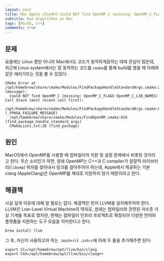 ```yaml
---
layout: post
title: Mac Apple chip에서 Could NOT find OpenMP_C (missing: OpenMP_C_FLAGS OpenMP_C_LIB_NAMES) 에러 해결하기
subtitle: Run Algorithms on Mac
tags: [MacOS, C++]
comments: true
---
```


## 문제

요즘에는 Linux 뿐만 아니라 Mac에서도 코드가 동작하게끔하는 데에 관심이 많은데, 최근에 Linux system에서는 잘 동작하는 코드를 `cmake`를 통해 build를 했을 때 아래와 같은 에러가뜨는 것을 볼 수 있었다:

```
CMake Error at /opt/homebrew/share/cmake/Modules/FindPackageHandleStandardArgs.cmake:233 (message):
  Could NOT find OpenMP_C (missing: OpenMP_C_FLAGS OpenMP_C_LIB_NAMES)
Call Stack (most recent call first):
  /opt/homebrew/share/cmake/Modules/FindPackageHandleStandardArgs.cmake:603 (_FPHSA_FAILURE_MESSAGE)
  /opt/homebrew/share/cmake/Modules/FindOpenMP.cmake:616 (find_package_handle_standard_args)
  CMakeLists.txt:26 (find_package)
```

## 원인 

MacOS에서 OpenMP를 사용할 때 컴파일러의 지원 및 설정 문제에서 비롯된 것이라고 한다.
무슨 소리인가 하면, 원래 OpenMP는 C++과 C compiler가 알잘딱 라이브러리(`libomp`) 위치를 찾아내서 링크를 걸어주어야 하는데, 
Apple에서 제공하는 기본 clang (AppleClang)은 OpenMP를 제대로 지원하지 않기 때문이라고 한다.


## 해결책

사실 깊게 이유에 대해 알 필요는 없다. 해결책은 먼저 LLVM을 설치해주어야 한다.
LLVM은 Low-Level Virtual Machine의 약자로, 원래는 컴파일러와 관련된 저수준 가상 기계를 목표로 했지만, 현재는 컴파일러 인프라 프로젝트로 확장되어 다양한 언어와 플랫폼을 지원하는 도구 모음을 의미한다고 한다.

```
brew install llvm
```

그 후, 자신이 사용하고자 하는 `.bashrc`나 `.zshrc`에 아래 두 줄을 추가해주면 된다:

```
export CC=/opt/homebrew/opt/llvm/bin/clang
export CXX=/opt/homebrew/opt/llvm/bin/clang++
```
